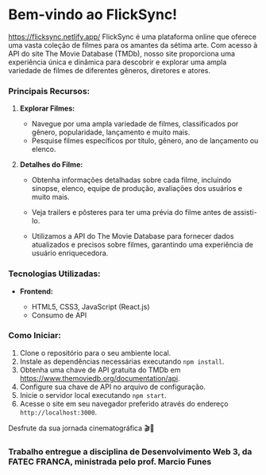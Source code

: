 Bem-vindo ao FlickSync!
=========================
https://flicksync.netlify.app/
FlickSync é uma plataforma online que oferece uma vasta coleção de filmes para os amantes da sétima arte. Com acesso à API do site The Movie Database (TMDb), nosso site proporciona uma experiência única e dinâmica para descobrir e explorar uma ampla variedade de filmes de diferentes gêneros, diretores e atores.

### Principais Recursos:

1.  **Explorar Filmes:**
    
    *   Navegue por uma ampla variedade de filmes, classificados por gênero, popularidade, lançamento e muito mais.
    *   Pesquise filmes específicos por título, gênero, ano de lançamento ou elenco.
2.  **Detalhes do Filme:**
    
    *   Obtenha informações detalhadas sobre cada filme, incluindo sinopse, elenco, equipe de produção, avaliações dos usuários e muito mais.
    *   Veja trailers e pôsteres para ter uma prévia do filme antes de assisti-lo.

    *   Utilizamos a API do The Movie Database para fornecer dados atualizados e precisos sobre filmes, garantindo uma experiência de usuário enriquecedora.

### Tecnologias Utilizadas:

*   **Frontend:**
    
    *   HTML5, CSS3, JavaScript (React.js)
    *   Consumo de API


### Como Iniciar:

1.  Clone o repositório para o seu ambiente local.
2.  Instale as dependências necessárias executando `npm install`.
3.  Obtenha uma chave de API gratuita do TMDb em https://www.themoviedb.org/documentation/api.
4.  Configure sua chave de API no arquivo de configuração.
5.  Inicie o servidor local executando `npm start`.
6.  Acesse o site em seu navegador preferido através do endereço `http://localhost:3000`.


Desfrute da sua jornada cinematográfica 🎬🍿


### Trabalho entregue a disciplina de Desenvolvimento Web 3, da FATEC FRANCA, ministrada pelo prof. Marcio Funes
